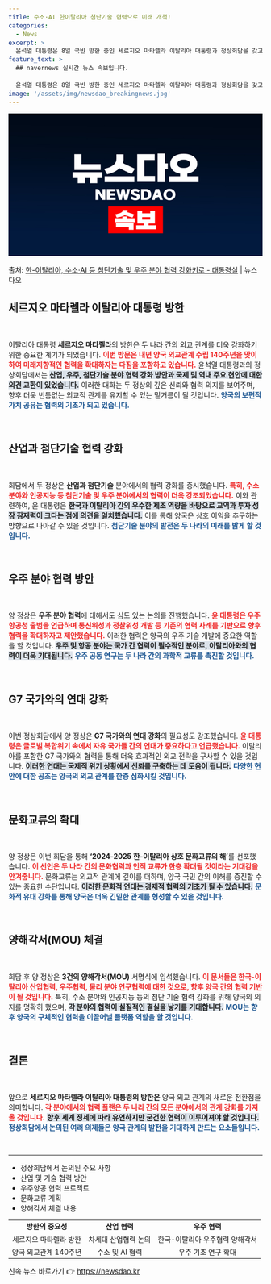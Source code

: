 ```yaml
---
title: 수소·AI 한이탈리아 첨단기술 협력으로 미래 개척!
categories:
  - News
excerpt: >
  윤석열 대통령은 8일 국빈 방한 중인 세르지오 마타렐라 이탈리아 대통령과 정상회담을 갖고, 양국 간 산업우주…
feature_text: >
  ## navernews 실시간 뉴스 속보입니다.

  윤석열 대통령은 8일 국빈 방한 중인 세르지오 마타렐라 이탈리아 대통령과 정상회담을 갖고, 양국 간 산업우주…
image: '/assets/img/newsdao_breakingnews.jpg'
---
```


![뉴스다오 속보](/assets/img/newsdao_breakingnews.jpg)

<p>출처: <a href="https://newsdao.kr/2466" rel="dofollow">한-이탈리아, 수소·AI 등 첨단기술 및 우주 분야 협력 강화키로 - 대통령실</a> | 뉴스다오</p>

<h2 data-ke-size="size26">세르지오 마타렐라 이탈리아 대통령 방한</h2>

<p data-ke-size="size16">&nbsp;</p>

이탈리아 대통령 <b>세르지오 마타렐라</b>의 방한은 두 나라 간의 외교 관계를 더욱 강화하기 위한 중요한 계기가 되었습니다. <b><span style="color: #ee2323;">이번 방문은 내년 양국 외교관계 수립 140주년을 맞이하여 미래지향적인 협력을 확대하자는 다짐을 포함하고 있습니다.</span></b> 윤석열 대통령과의 정상회담에서는 <b><span style="background-color: #21538527;">산업, 우주, 첨단기술 분야 협력 강화 방안과 국제 및 역내 주요 현안에 대한 의견 교환이 있었습니다.</span></b> 이러한 대화는 두 정상의 깊은 신뢰와 협력 의지를 보여주며, 향후 더욱 빈틈없는 외교적 관계를 유지할 수 있는 밑거름이 될 것입니다. <b><span style="color: #1a5490;">양국의 보편적 가치 공유는 협력의 기초가 되고 있습니다.</span></b>

<p data-ke-size="size16">&nbsp;</p>

<h2 data-ke-size="size26">산업과 첨단기술 협력 강화</h2>

<p data-ke-size="size16">&nbsp;</p>

회담에서 두 정상은 <b>산업과 첨단기술</b> 분야에서의 협력 강화를 중시했습니다. <b><span style="color: #ee2323;">특히, 수소 분야와 인공지능 등 첨단기술 및 우주 분야에서의 협력이 더욱 강조되었습니다.</span></b> 이와 관련하여, 윤 대통령은 <b><span style="background-color: #21538527;">한국과 이탈리아 간의 우수한 제조 역량을 바탕으로 교역과 투자 성장 잠재력이 크다는 점에 의견을 일치했습니다.</span></b> 이를 통해 양국은 상호 이익을 추구하는 방향으로 나아갈 수 있을 것입니다. <b><span style="color: #1a5490;">첨단기술 분야의 발전은 두 나라의 미래를 밝게 할 것입니다.</span></b>

<p data-ke-size="size16">&nbsp;</p>

<h2 data-ke-size="size26">우주 분야 협력 방안</h2>

<p data-ke-size="size16">&nbsp;</p>

양 정상은 <b>우주 분야 협력</b>에 대해서도 심도 있는 논의를 진행했습니다. <b><span style="color: #ee2323;">윤 대통령은 우주항공청 출범을 언급하며 통신위성과 정찰위성 개발 등 기존의 협력 사례를 기반으로 향후 협력을 확대하자고 제안했습니다.</span></b> 이러한 협력은 양국의 우주 기술 개발에 중요한 역할을 할 것입니다. <b><span style="background-color: #21538527;">우주 및 항공 분야는 국가 간 협력이 필수적인 분야로, 이탈리아와의 협력이 더욱 기대됩니다.</span></b> <b><span style="color: #1a5490;">우주 공동 연구는 두 나라 간의 과학적 교류를 촉진할 것입니다.</span></b>

<p data-ke-size="size16">&nbsp;</p>

<h2 data-ke-size="size26">G7 국가와의 연대 강화</h2>

<p data-ke-size="size16">&nbsp;</p>

이번 정상회담에서 양 정상은 <b>G7 국가와의 연대 강화</b>의 필요성도 강조했습니다. <b><span style="color: #ee2323;">윤 대통령은 글로벌 복합위기 속에서 자유 국가들 간의 연대가 중요하다고 언급했습니다.</span></b> 이탈리아를 포함한 G7 국가와의 협력을 통해 더욱 효과적인 외교 전략을 구사할 수 있을 것입니다. <b><span style="background-color: #21538527;">이러한 연대는 국제적 위기 상황에서 신뢰를 구축하는 데 도움이 됩니다.</span></b> <b><span style="color: #1a5490;">다양한 현안에 대한 공조는 양국의 외교 관계를 한층 심화시킬 것입니다.</span></b>

<p data-ke-size="size16">&nbsp;</p>

<h2 data-ke-size="size26">문화교류의 확대</h2>

<p data-ke-size="size16">&nbsp;</p>

양 정상은 이번 회담을 통해 <b>‘2024-2025 한-이탈리아 상호 문화교류의 해’</b>를 선포했습니다. <b><span style="color: #ee2323;">이 선언은 두 나라 간의 문화협력과 인적 교류가 한층 확대될 것이라는 기대감을 안겨줍니다.</span></b> 문화교류는 외교적 관계에 깊이를 더하며, 양국 국민 간의 이해를 증진할 수 있는 중요한 수단입니다. <b><span style="background-color: #21538527;">이러한 문화적 연대는 경제적 협력의 기초가 될 수 있습니다.</span></b> <b><span style="color: #1a5490;">문화적 유대 강화를 통해 양국은 더욱 긴밀한 관계를 형성할 수 있을 것입니다.</span></b>

<p data-ke-size="size16">&nbsp;</p>

<h2 data-ke-size="size26">양해각서(MOU) 체결</h2>

<p data-ke-size="size16">&nbsp;</p>

회담 후 양 정상은 <b>3건의 양해각서(MOU)</b> 서명식에 임석했습니다. <b><span style="color: #ee2323;">이 문서들은 한국-이탈리아 산업협력, 우주협력, 물리 분야 연구협력에 대한 것으로, 향후 양국 간의 협력 기반이 될 것입니다.</span></b> 특히, 수소 분야와 인공지능 등의 첨단 기술 협력 강화를 위해 양국의 의지를 명확히 했으며, <b><span style="background-color: #21538527;">각 분야의 협력이 실질적인 결실을 낳기를 기대합니다.</span></b> <b><span style="color: #1a5490;">MOU는 향후 양국의 구체적인 협력을 이끌어낼 플랫폼 역할을 할 것입니다.</span></b>

<p data-ke-size="size16">&nbsp;</p>

<h2 data-ke-size="size26">결론</h2>

<p data-ke-size="size16">&nbsp;</p>

앞으로 <b>세르지오 마타렐라 이탈리아 대통령의 방한은</b> 양국 외교 관계의 새로운 전환점을 의미합니다. <b><span style="color: #ee2323;">각 분야에서의 협력 플랜은 두 나라 간의 모든 분야에서의 관계 강화를 가져올 것입니다.</span></b> <b><span style="background-color: #21538527;">향후 세계 정세에 따라 유연하지만 굳건한 협력이 이루어져야 할 것입니다.</span></b> <b><span style="color: #1a5490;">정상회담에서 논의된 여러 의제들은 양국 관계의 발전을 기대하게 만드는 요소들입니다.</span></b>

<p data-ke-size="size16">&nbsp;</p>

<hr>

<ul>
  <li>정상회담에서 논의된 주요 사항</li>
  <li>산업 및 기술 협력 방안</li>
  <li>우주항공 협력 프로젝트</li>
  <li>문화교류 계획</li>
  <li>양해각서 체결 내용</li>
</ul>

<table style="width: 100%;">
  <tr>
    <td style="text-align: center; height: 17px;"><b>방한의 중요성</b></td>
    <td style="text-align: center; height: 17px;"><b>산업 협력</b></td>
    <td style="text-align: center; height: 17px;"><b>우주 협력</b></td>
  </tr>
  <tr>
    <td style="text-align: center; height: 17px;">세르지오 마타렐라 방한</td>
    <td style="text-align: center; height: 17px;">차세대 산업협력 논의</td>
    <td style="text-align: center; height: 17px;">한국-이탈리아 우주협력 양해각서</td>
  </tr>
  <tr>
    <td style="text-align: center; height: 17px;">양국 외교관계 140주년</td>
    <td style="text-align: center; height: 17px;">수소 및 AI 협력</td>
    <td style="text-align: center; height: 17px;">우주 기초 연구 확대</td>
  </tr>
</table>
 

신속 뉴스 바로가기 👉 <a href="https://newsdao.kr" rel="dofollow">https://newsdao.kr</a>


